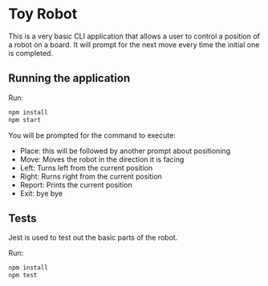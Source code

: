 # Toy Robot

This is a very basic CLI application that allows a user to control a position of a robot on a board. It will prompt for the next move every time the initial one is completed.


## Running the application

Run:

```bash
npm install
npm start
```

You will be prompted for the command to execute:
 
 - Place: this will be followed by another prompt about positioning
 - Move: Moves the robot in the direction it is facing
 - Left: Turns left from the current position
 - Right: Rurns right from the current position
 - Report: Prints the current position
 - Exit: bye bye


## Tests

Jest is used to test out the basic parts of the robot. 

Run: 

```bash
npm install
npm test
```
